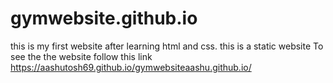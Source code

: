 # gymwebsite.github.io
this is my first website after learning html and css. this is a static website
To see the the website follow this link
https://aashutosh69.github.io/gymwebsiteaashu.github.io/

